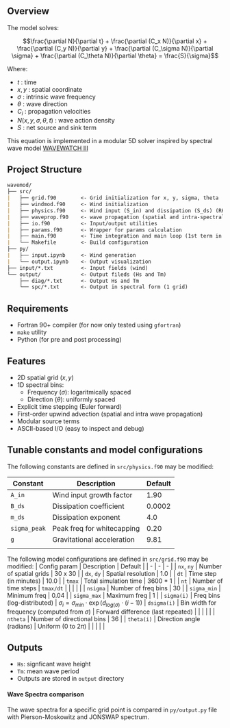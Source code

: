 ## Overview

The model solves:
```math
\frac{\partial N}{\partial t} + \frac{\partial (C_x N)}{\partial x} + \frac{\partial (C_y N)}{\partial y} + \frac{\partial (C_\sigma N)}{\partial \sigma} + \frac{\partial (C_\theta N)}{\partial \theta} = \frac{S}{\sigma}
```

Where:
- $t$ : time
- $x, y$ : spatial coordinate
- $\sigma$ : intrinsic wave frequency
- $\theta$ : wave direction
- $C_i$ : propagation velocities
- $N(x, y, \sigma, \theta, t)$ : wave action density
- $S$ : net source and sink term

This equation is implemented in a modular 5D solver inspired by spectral wave model [WAVEWATCH III](https://github.com/NOAA-EMC/WW3)

## Project Structure
```markdown
wavemod/
├── src/
|   ├── grid.f90        <- Grid initialization for x, y, sigma, theta
|   ├── windmod.f90     <- Wind initialization
|   ├── physics.f90     <- Wind input (S_in) and dissipation (S_ds) (RHS)
|   ├── waveprop.f90    <- wave propagation (spatial and intra-spectral) (2nd, 3rd, 4th, and 5th terms in LHS)
|   ├── io.f90          <- Input/output utilities
|   ├── params.f90      <- Wrapper for params calculation
|   ├── main.f90        <- Time integration and main loop (1st term in LHS)
|   └── Makefile        <- Build configuration
├── py/
|   ├── input.ipynb     <- Wind generation
|   └── output.ipynb    <- Output visualization
├── input/*.txt         <- Input fields (wind)
└── output/             <- Output fileds (Hs and Tm)
    ├── diag/*.txt      <- Output Hs and Tm
    └── spc/*.txt       <- Output in spectral form (1 grid)
```

## Requirements

- Fortran 90+ compiler (for now only tested using `gfortran`)
- `make` utility
- Python (for pre and post processing)

## Features

- 2D spatial grid $(x, y)$
- 1D spectral bins:
    - Frequency $(\sigma)$: logaritmically spaced
    - Direction $(\theta)$: uniformly spaced
- Explicit time stepping (Euler forward)
- First-order upwind advection (spatial and intra wave propagation)
- Modular source terms
- ASCII-based I/O (easy to inspect and debug)

## Tunable constants and model configurations

The following constants are defined in `src/physics.f90` may be modified:

| Constant      | Description                   | Default   |
| -             | -                             | -         |
| `A_in`        | Wind input growth factor      | 1.90      |
| `B_ds`        | Dissipation coefficient       | 0.0002    |
| `m_ds`        | Dissipation exponent          | 4.0       |
| `sigma_peak`  | Peak freq for whitecapping    | 0.20      |
| `g`           | Gravitational acceleration    | 9.81      |
|               |                               |           |

The following model configurations are defined in `src/grid.f90` may be modified:
| Config param  | Description                   | Default   |
| -             | -                             | -         |
| `nx`, `ny`    | Number of spatial grids       | 30 x 30   |
| `dx`, `dy`    | Spatial resolution            | 1.0       |
| `dt`          | Time step (in minutes)        | 10.0      |
| `tmax`        | Total simulation time         | 3600 * 1  |
| `nt`          | Number of time steps          | `tmax/dt` |
|               |                               |           |
| `nsigma`      | Number of freq bins           | 30        |
| `sigma_min`   | Minimum freq                  | 0.04      |
| `sigma_max`   | Maximum freq                  | 1         |
| `sigma(i)`    | Freq bins (log-distributed)   | $\sigma_i = \sigma_{min} \cdot \exp(d_{log(\sigma)} \cdot(i-1))$
| `dsigma(i)`   | Bin width for frequency (computed from $\sigma$) | Forward difference (last repeated) |
|               |                               |           |
| `ntheta`      | Number of directional bins    | 36        |
| `theta(i)`    | Direction angle (radians)     | Uniform ($0$ to $2\pi$) |
|               |                               |           |

## Outputs
- `Hs`: signficant wave height
- `Tm`: mean wave period
- Outputs are stored in `output` directory

#### Wave Spectra comparison
The wave spectra for a specific grid point is compared in `py/output.py` file with Pierson-Moskowitz and JONSWAP spectrum.

